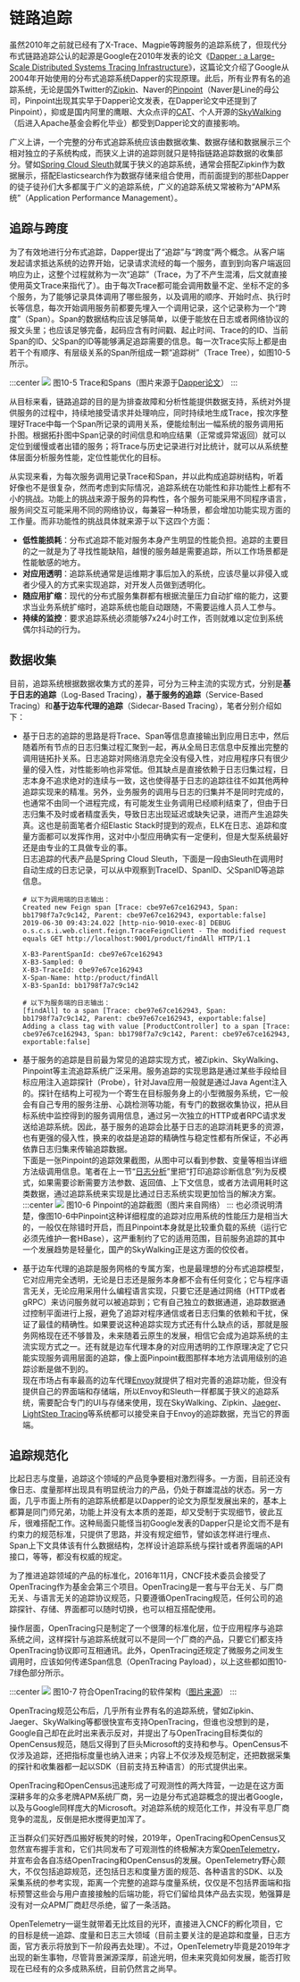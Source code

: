 # 链路追踪

虽然2010年之前就已经有了X-Trace、Magpie等跨服务的追踪系统了，但现代分布式链路追踪公认的起源是Google在2010年发表的论文《[Dapper : a Large-Scale Distributed Systems Tracing Infrastructure](https://static.googleusercontent.com/media/research.google.com/zh-CN//archive/papers/dapper-2010-1.pdf)》，这篇论文介绍了Google从2004年开始使用的分布式追踪系统Dapper的实现原理。此后，所有业界有名的追踪系统，无论是国外Twitter的[Zipkin](https://github.com/openzipkin/zipkin)、Naver的[Pinpoint](https://github.com/pinpoint-apm/pinpoint)（Naver是Line的母公司，Pinpoint出现其实早于Dapper论文发表，在Dapper论文中还提到了Pinpoint），抑或是国内阿里的鹰眼、大众点评的[CAT](https://github.com/dianping/cat)、个人开源的[SkyWalking](https://github.com/apache/skywalking)（后进入Apache基金会孵化毕业）都受到Dapper论文的直接影响。

广义上讲，一个完整的分布式追踪系统应该由数据收集、数据存储和数据展示三个相对独立的子系统构成，而狭义上讲的追踪则就只是特指链路追踪数据的收集部分。譬如[Spring Cloud Sleuth](https://spring.io/projects/spring-cloud-sleuth)就属于狭义的追踪系统，通常会搭配Zipkin作为数据展示，搭配Elasticsearch作为数据存储来组合使用，而前面提到的那些Dapper的徒子徒孙们大多都属于广义的追踪系统，广义的追踪系统又常被称为“APM系统”（Application Performance Management）。

## 追踪与跨度

为了有效地进行分布式追踪，Dapper提出了“追踪”与“跨度”两个概念。从客户端发起请求抵达系统的边界开始，记录请求流经的每一个服务，直到到向客户端返回响应为止，这整个过程就称为一次“追踪”（Trace，为了不产生混淆，后文就直接使用英文Trace来指代了）。由于每次Trace都可能会调用数量不定、坐标不定的多个服务，为了能够记录具体调用了哪些服务，以及调用的顺序、开始时点、执行时长等信息，每次开始调用服务前都要先埋入一个调用记录，这个记录称为一个“跨度”（Span）。Span的数据结构应该足够简单，以便于能放在日志或者网络协议的报文头里；也应该足够完备，起码应含有时间戳、起止时间、Trace的的ID、当前Span的ID、父Span的ID等能够满足追踪需要的信息。每一次Trace实际上都是由若干个有顺序、有层级关系的Span所组成一颗“追踪树”（Trace Tree），如图10-5所示。

:::center
![](./images/spans.png)
图10-5 Trace和Spans（图片来源于[Dapper论文](https://static.googleusercontent.com/media/research.google.com/zh-CN//archive/papers/dapper-2010-1.pdf)）
:::

从目标来看，链路追踪的目的是为排查故障和分析性能提供数据支持，系统对外提供服务的过程中，持续地接受请求并处理响应，同时持续地生成Trace，按次序整理好Trace中每一个Span所记录的调用关系，便能绘制出一幅系统的服务调用拓扑图。根据拓扑图中Span记录的时间信息和响应结果（正常或异常返回）就可以定位到缓慢或者出错的服务；将Trace与历史记录进行对比统计，就可以从系统整体层面分析服务性能，定位性能优化的目标。

从实现来看，为每次服务调用记录Trace和Span，并以此构成追踪树结构，听着好像也不是很复杂，然而考虑到实际情况，追踪系统在功能性和非功能性上都有不小的挑战。功能上的挑战来源于服务的异构性，各个服务可能采用不同程序语言，服务间交互可能采用不同的网络协议，每兼容一种场景，都会增加功能实现方面的工作量。而非功能性的挑战具体就来源于以下这四个方面：

- **低性能损耗**：分布式追踪不能对服务本身产生明显的性能负担。追踪的主要目的之一就是为了寻找性能缺陷，越慢的服务越是需要追踪，所以工作场景都是性能敏感的地方。
- **对应用透明**：追踪系统通常是运维期才事后加入的系统，应该尽量以非侵入或者少侵入的方式来实现追踪，对开发人员做到透明化。
- **随应用扩缩**：现代的分布式服务集群都有根据流量压力自动扩缩的能力，这要求当业务系统扩缩时，追踪系统也能自动跟随，不需要运维人员人工参与。
- **持续的监控**：要求追踪系统必须能够7x24小时工作，否则就难以定位到系统偶尔抖动的行为。

## 数据收集

目前，追踪系统根据数据收集方式的差异，可分为三种主流的实现方式，分别是**基于日志的追踪**（Log-Based Tracing），**基于服务的追踪**（Service-Based Tracing）和**基于边车代理的追踪**（Sidecar-Based Tracing），笔者分别介绍如下：

- 基于日志的追踪的思路是将Trace、Span等信息直接输出到应用日志中，然后随着所有节点的日志归集过程汇聚到一起，再从全局日志信息中反推出完整的调用链拓扑关系。日志追踪对网络消息完全没有侵入性，对应用程序只有很少量的侵入性，对性能影响也非常低。但其缺点是直接依赖于日志归集过程，日志本身不追求绝对的连续与一致，这也使得基于日志的追踪往往不如其他两种追踪实现来的精准。另外，业务服务的调用与日志的归集并不是同时完成的，也通常不由同一个进程完成，有可能发生业务调用已经顺利结束了，但由于日志归集不及时或者精度丢失，导致日志出现延迟或缺失记录，进而产生追踪失真。这也是前面笔者介绍Elastic Stack时提到的观点，ELK在日志、追踪和度量方面都可以发挥作用，这对中小型应用确实有一定便利，但是大型系统最好还是由专业的工具做专业的事。<br/>日志追踪的代表产品是Spring Cloud Sleuth，下面是一段由Sleuth在调用时自动生成的日志记录，可以从中观察到TraceID、SpanID、父SpanID等追踪信息。

  ```
  # 以下为调用端的日志输出：
  Created new Feign span [Trace: cbe97e67ce162943, Span: bb1798f7a7c9c142, Parent: cbe97e67ce162943, exportable:false]
  2019-06-30 09:43:24.022 [http-nio-9010-exec-8] DEBUG o.s.c.s.i.web.client.feign.TraceFeignClient - The modified request equals GET http://localhost:9001/product/findAll HTTP/1.1
  
  X-B3-ParentSpanId: cbe97e67ce162943
  X-B3-Sampled: 0
  X-B3-TraceId: cbe97e67ce162943
  X-Span-Name: http:/product/findAll
  X-B3-SpanId: bb1798f7a7c9c142
  
  # 以下为服务端的日志输出：
  [findAll] to a span [Trace: cbe97e67ce162943, Span: bb1798f7a7c9c142, Parent: cbe97e67ce162943, exportable:false]
  Adding a class tag with value [ProductController] to a span [Trace: cbe97e67ce162943, Span: bb1798f7a7c9c142, Parent: cbe97e67ce162943, exportable:false]
  ```

- 基于服务的追踪是目前最为常见的追踪实现方式，被Zipkin、SkyWalking、Pinpoint等主流追踪系统广泛采用。服务追踪的实现思路是通过某些手段给目标应用注入追踪探针（Probe），针对Java应用一般就是通过Java Agent注入的。探针在结构上可视为一个寄生在目标服务身上的小型微服务系统，它一般会有自己专用的服务注册、心跳检测等功能，有专门的数据收集协议，把从目标系统中监控得到的服务调用信息，通过另一次独立的HTTP或者RPC请求发送给追踪系统。因此，基于服务的追踪会比基于日志的追踪消耗更多的资源，也有更强的侵入性，换来的收益是追踪的精确性与稳定性都有所保证，不必再依靠日志归集来传输追踪数据。<br/>下面是一张Pinpoint的追踪效果截图，从图中可以看到参数、变量等相当详细方法级调用信息。笔者在上一节“[日志分析](/distribution/observability/logging.html)”里把“打印追踪诊断信息”列为反模式，如果需要诊断需要方法参数、返回值、上下文信息，或者方法调用耗时这类数据，通过追踪系统来实现是比通过日志系统实现更加恰当的解决方案。
  :::center
  ![](./images/pinpoint.png)
  图10-6 Pinpoint的追踪截图（图片来自网络）
  :::
  也必须说明清楚，像图10-6中Pinpoint这种详细程度的追踪对应用系统的性能压力是相当大的，一般仅在除错时开启，而且Pinpoint本身就是比较重负载的系统（运行它必须先维护一套HBase），这严重制约了它的适用范围，目前服务追踪的其中一个发展趋势是轻量化，国产的SkyWalking正是这方面的佼佼者。
  
- 基于边车代理的追踪是服务网格的专属方案，也是最理想的分布式追踪模型，它对应用完全透明，无论是日志还是服务本身都不会有任何变化；它与程序语言无关，无论应用采用什么编程语言实现，只要它还是通过网络（HTTP或者gRPC）来访问服务就可以被追踪到；它有自己独立的数据通道，追踪数据通过控制平面进行上报，避免了追踪对程序通信或者日志归集的依赖和干扰，保证了最佳的精确性。如果要说这种追踪实现方式还有什么缺点的话，那就是服务网格现在还不够普及，未来随着云原生的发展，相信它会成为追踪系统的主流实现方式之一。还有就是边车代理本身的对应用透明的工作原理决定了它只能实现服务调用层面的追踪，像上面Pinpoint截图那样本地方法调用级别的追踪诊断是做不到的。<br/>现在市场占有率最高的边车代理[Envoy](https://www.envoyproxy.io/)就提供了相对完善的追踪功能，但没有提供自己的界面端和存储端，所以Envoy和Sleuth一样都属于狭义的追踪系统，需要配合专门的UI与存储来使用，现在SkyWalking、Zipkin、[Jaeger](https://www.jaegertracing.io/)、[LightStep Tracing](https://lightstep.com/products/)等系统都可以接受来自于Envoy的追踪数据，充当它的界面端。

## 追踪规范化

比起日志与度量，追踪这个领域的产品竞争要相对激烈得多。一方面，目前还没有像日志、度量那样出现具有明显统治力的产品，仍处于群雄混战的状态。另一方面，几乎市面上所有的追踪系统都是以Dapper的论文为原型发展出来的，基本上都算是同门师兄弟，功能上并没有太本质的差距，却又受制于实现细节，彼此互斥，很难搭配工作。这种局面只能怪当初Google发表的Dapper只是论文而不是有约束力的规范标准，只提供了思路，并没有规定细节，譬如该怎样进行埋点、Span上下文具体该有什么数据结构，怎样设计追踪系统与探针或者界面端的API接口，等等，都没有权威的规定。

为了推进追踪领域的产品的标准化，2016年11月，CNCF技术委员会接受了OpenTracing作为基金会第三个项目。OpenTracing是一套与平台无关、与厂商无关、与语言无关的追踪协议规范，只要遵循OpenTracing规范，任何公司的追踪探针、存储、界面都可以随时切换，也可以相互搭配使用。

操作层面，OpenTracing只是制定了一个很薄的标准化层，位于应用程序与追踪系统之间，这样探针与追踪系统就可以不是同一个厂商的产品，只要它们都支持OpenTracing协议即可互相通讯。此外，OpenTracing还规定了微服务之间发生调用时，应该如何传递Span信息（OpenTracing Payload），以上这些都如图10-7绿色部分所示。

:::center
![](./images/opentracing.png)
图10-7 符合OpenTracing的软件架构（[图片来源](https://medium.com/opentracing/towards-turnkey-distributed-tracing-5f4297d1736)）
:::

OpenTracing规范公布后，几乎所有业界有名的追踪系统，譬如Zipkin、Jaeger、SkyWalking等都很快宣布支持OpenTracing，但谁也没想到的是，Google自己却在此时出来表示反对，并提出了与OpenTracing目标类似的OpenCensus规范，随后又得到了巨头Microsoft的支持和参与。OpenCensus不仅涉及追踪，还把指标度量也纳入进来；内容上不仅涉及规范制定，还把数据采集的探针和收集器都一起以SDK（目前支持五种语言）的形式提供出来。

OpenTracing和OpenCensus迅速形成了可观测性的两大阵营，一边是在这方面深耕多年的众多老牌APM系统厂商，另一边是分布式追踪概念的提出者Google，以及与Google同样庞大的Microsoft。对追踪系统的规范化工作，并没有平息厂商竞争的混乱，反倒是把水搅得更加浑了。

正当群众们买好西瓜搬好板凳的时候，2019年，OpenTracing和OpenCensus又忽然宣布握手言和，它们共同发布了可观测性的终极解决方案[OpenTelemetry](https://opentelemetry.io/)，并宣布会各自冻结OpenTracing和OpenCensus的发展。OpenTelemetry野心颇大，不仅包括追踪规范，还包括日志和度量方面的规范、各种语言的SDK、以及采集系统的参考实现，距离一个完整的追踪与度量系统，仅仅是不包括界面端和指标预警这些会与用户直接接触的后端功能，将它们留给具体产品去实现，勉强算是没有对一众APM厂商赶尽杀绝，留了一条活路。

OpenTelemetry一诞生就带着无比炫目的光环，直接进入CNCF的孵化项目，它的目标是统一追踪、度量和日志三大领域（目前主要关注的是追踪和度量，日志方面，官方表示将放到下一阶段再去处理）。不过，OpenTelemetry毕竟是2019年才出现的新生事物，尽管背景渊源深厚，前途光明，但未来究竟如何发展，能否打败现在已经有的众多成熟系统，目前仍然言之尚早。
